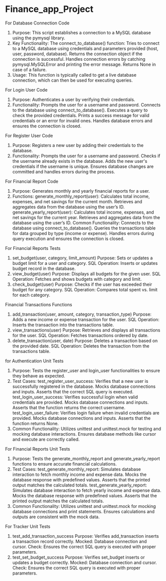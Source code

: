 # Finance_app_Project
For Database Connection Code
1. Purpose:
    This script establishes a connection to a MySQL database using the pymysql library.
2. Key Functionality:
    The connect_to_database() function:
    Tries to connect to a MySQL database using credentials and parameters provided (host, user, password, database).
    Returns the connection object if the connection is successful.
    Handles connection errors by catching pymysql.MySQLError and printing the error message.
    Returns None in case of a failure.
3. Usage:
    This function is typically called to get a live database connection, which can then be used for executing queries.
   
For Login User Code
1. Purpose:
    Authenticates a user by verifying their credentials.
2. Functionality:
    Prompts the user for a username and password.
    Connects to the database using connect_to_database().
    Executes a query to check the provided credentials.
    Prints a success message for valid credentials or an error for invalid ones.
    Handles database errors and ensures the connection is closed.

For Register User Code
1. Purpose:
    Registers a new user by adding their credentials to the database.
2. Functionality:
    Prompts the user for a username and password.
    Checks if the username already exists in the database.
    Adds the new user's credentials if the username is unique.
    Ensures database changes are committed and handles errors during the process.

For Financial Report Code
1. Purpose:
    Generates monthly and yearly financial reports for a user.
2. Functions:
   generate_monthly_report(user):
    Calculates total income, expenses, and net savings for the current month.
    Retrieves and aggregates data from the database using the user’s ID.
   generate_yearly_report(user):
    Calculates total income, expenses, and net savings for the current year.
    Retrieves and aggregates data from the database using the user’s ID.
   Common Functionality:
    Connects to the database using connect_to_database().
    Queries the transactions table for data grouped by type (income or expense).
    Handles errors during query execution and ensures the connection is closed.

For Financial Reports Tests
  1. set_budget(user, category, limit_amount)
    Purpose: Sets or updates a budget limit for a user and category.
    SQL Operation: Inserts or updates budget record in the database.
  2. view_budget(user)
    Purpose: Displays all budgets for the given user.
    SQL Operation: Fetches and shows budgets with category and limit.
  3. check_budget(user)
    Purpose: Checks if the user has exceeded their budget for any category.
    SQL Operation: Compares total spent vs. limit for each category.

Financial Transactions Functions
  1. add_transaction(user, amount, category, transaction_type)
    Purpose: Adds a new income or expense transaction for the user.
    SQL Operation: Inserts the transaction into the transactions table.
2. view_transactions(user)
    Purpose: Retrieves and displays all transactions for the user.
    SQL Operation: Fetches transactions ordered by date.
3. delete_transaction(user, date)
    Purpose: Deletes a transaction based on the provided date.
    SQL Operation: Deletes the transaction from the transactions table.

for Authentication Unit Tests
1. Purpose:
    Tests the register_user and login_user functionalities to ensure they behave as expected.
2. Test Cases:
   test_register_user_success:
    Verifies that a new user is successfully registered in the database.
    Mocks database connections and inputs.
    Asserts that the correct SQL query is executed.
   test_login_user_success:
    Verifies successful login when valid credentials are provided.
    Mocks database connections and inputs.
    Asserts that the function returns the correct username.
    test_login_user_failure:
    Verifies login failure when invalid credentials are provided.
    Mocks database connections and inputs.
    Asserts that the function returns None.
3. Common Functionality:
    Utilizes unittest and unittest.mock for testing and mocking database interactions.
    Ensures database methods like cursor and execute are correctly called.
   
For Financial Reports Unit Tests
1. Purpose:
  Tests the generate_monthly_report and generate_yearly_report functions to ensure accurate financial calculations.
2. Test Cases:
  test_generate_monthly_report:
    Simulates database interaction to fetch monthly income and expense data.
    Mocks the database response with predefined values.
    Asserts that the printed output matches the calculated totals.
  test_generate_yearly_report:
    Simulates database interaction to fetch yearly income and expense data.
    Mocks the database response with predefined values.
    Asserts that the printed output matches the calculated totals.
3. Common Functionality:
    Utilizes unittest and unittest.mock for mocking database connections and print statements.
    Ensures calculations and outputs are consistent with the mock data.

For Tracker Unit Tests
1. test_add_transaction_success
    Purpose: Verifies add_transaction inserts a transaction record correctly.
    Mocked: Database connection and cursor.
    Check: Ensures the correct SQL query is executed with proper parameters.
2. test_set_budget_success
    Purpose: Verifies set_budget inserts or updates a budget correctly.
    Mocked: Database connection and cursor.
    Check: Ensures the correct SQL query is executed with proper parameters.
   




